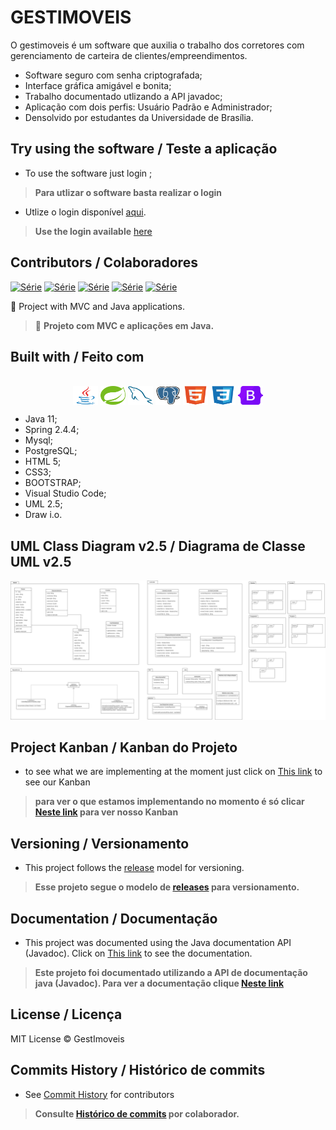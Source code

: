 # GESTIMOVEIS
O gestimoveis é um software que auxilia o trabalho dos corretores com gerenciamento de carteira de clientes/empreendimentos.

- Software seguro com senha criptografada;
- Interface gráfica amigável e bonita;
- Trabalho documentado utlizando a API javadoc;
- Aplicação com dois perfis: Usuário Padrão e Administrador;
- Densolvido por estudantes da Universidade de Brasília.

## Try using the software / Teste a aplicação 
- To use the software just login ;
> **Para utlizar o software basta realizar o login**
- Utlize o login disponível [aqui](https://github.com/lramon2001/GestImoveis-Corretores/blob/main/testelogin.txt).
> **Use the login available** [here](https://github.com/lramon2001/GestImoveis-Corretores/blob/main/testelogin.txt)

## Contributors / Colaboradores
[![Série](https://img.shields.io/badge/MDS-Lucas-blue)](https://github.com/lramon2001)
[![Série](https://img.shields.io/badge/Grupo10-Maicon-green)](https://github.com/PhRezende-eng)
[![Série](https://img.shields.io/badge/Grupo10-Godoy-blue)](https://github.com/SwampTG)
[![Série](https://img.shields.io/badge/Grupo10-Eduardo-green)](https://github.com/CrimsonCrown)
[![Série](https://img.shields.io/badge/Grupo10-José-blue)](https://github.com/CrimsonCrown)

:rocket: Project with MVC and Java applications. 

> :rocket: **Projeto com MVC e aplicações em Java.**

## Built with / Feito com
<div style="display: inline_block" align="center"><br>
  <img align="center" alt="Judeu-Java" height="30" width="40" src="https://raw.githubusercontent.com/devicons/devicon/master/icons/java/java-original.svg">
  <img align="center" alt="Judeu-Spring" height="30" width="40" src="https://raw.githubusercontent.com/devicons/devicon/master/icons/spring/spring-original.svg">
  <img align="center" alt="Judeu-Mysql" height="30" width="40" src="https://raw.githubusercontent.com/devicons/devicon/master/icons/mysql/mysql-original.svg">
   <img align="center" alt="Judeu-Mysql" height="30" width="40" src="https://raw.githubusercontent.com/devicons/devicon/master/icons/postgresql/postgresql-original.svg">
  <img align="center" alt="Judeu-HTML" height="30" width="40" src="https://raw.githubusercontent.com/devicons/devicon/master/icons/html5/html5-original.svg">
  <img align="center" alt="Judeu-CSS" height="30" width="40" src="https://raw.githubusercontent.com/devicons/devicon/master/icons/css3/css3-original.svg">
   <img align="center" alt="Judeu-CSS" height="30" width="40" src="https://raw.githubusercontent.com/devicons/devicon/master/icons/bootstrap/bootstrap-original.svg">
  
</div>

- Java 11;
- Spring 2.4.4;
- Mysql;
- PostgreSQL;
- HTML 5;
- CSS3;
- BOOTSTRAP;
- Visual Studio Code;
- UML 2.5;
- Draw i.o.

## UML Class Diagram v2.5 / Diagrama de Classe UML v2.5
<img src="https://github.com/lramon2001/GestImoveis-Corretores/blob/main/Untitled%20Diagram.drawio%20(2).png" width="1200"/>

## Project Kanban / Kanban do Projeto
- to see what we are implementing at the moment just click on [This link](https://trello.com/b/R7EWK793/gestim%C3%B3veis) to see our Kanban
> **para ver o que estamos implementando no momento é só clicar [Neste link](https://trello.com/b/R7EWK793/gestim%C3%B3veis) para ver nosso Kanban**

## Versioning / Versionamento
- This project follows the [release]() model for versioning.

> **Esse projeto segue o modelo de [releases]() para versionamento.**

## Documentation / Documentação
- This project was documented using the Java documentation API (Javadoc). Click on [This link](https://lramon2001.github.io/GestImoveis-Corretores/) to see the documentation.

> **Este projeto foi documentado utilizando a API de documentação java (Javadoc). Para ver a documentação clique [Neste link](https://lramon2001.github.io/GestImoveis-Corretores/)**

## License / Licença
MIT License © GestImoveis

## Commits History / Histórico de commits
- See [Commit History](https://github.com/lramon2001/GestImoveis-Corretores/commits/main) for contributors

> **Consulte [Histórico de commits](https://github.com/lramon2001/GestImoveis-Corretores/commits/main) por colaborador.**
